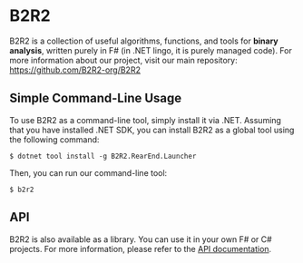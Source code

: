 B2R2
===

B2R2 is a collection of useful algorithms, functions, and tools for **binary
analysis**, written purely in F# (in .NET lingo, it is purely managed code). For
more information about our project, visit our main repository:
https://github.com/B2R2-org/B2R2

## Simple Command-Line Usage

To use B2R2 as a command-line tool, simply install it via .NET. Assuming that
you have installed .NET SDK, you can install B2R2 as a global tool
using the following command:
```
$ dotnet tool install -g B2R2.RearEnd.Launcher
```

Then, you can run our command-line tool:
```
$ b2r2
```

## API

B2R2 is also available as a library. You can use it in your own F# or C#
projects. For more information, please refer to the [API
documentation](reference/index.html).